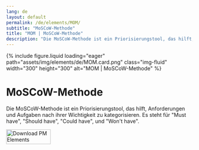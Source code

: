 ```yaml
---
lang: de
layout: default
permalink: /de/elements/MOM/
subtitle: "MoSCoW-Methode"
title: "MOM | MoSCoW-Methode"
description: "Die MoSCoW-Methode ist ein Priorisierungstool, das hilft, Anforderungen und Aufgaben nach ihrer Wichtigkeit zu kategorisieren. Es steht für 'Must have', 'Should have', 'Could have', und 'Won't have'."
---
```


{% include figure.liquid loading="eager" path="assets/img/elements/de/MOM.card.png" class="img-fluid" width="300" height="300" alt="MOM | MoSCoW-Methode" %}

# MoSCoW-Methode

Die MoSCoW-Methode ist ein Priorisierungstool, das hilft, Anforderungen und Aufgaben nach ihrer Wichtigkeit zu kategorisieren. Es steht für "Must have", "Should have", "Could have", und "Won't have".

<a href="https://apps.apple.com/app/apple-store/id6738084498?pt=127441684&ct=website&mt=8">
  <img src="{{ "assets/img/en/appstore.png" | relative_url }}" width="120" height="40" alt="Download PM Elements">
</a>
